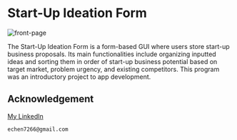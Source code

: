 # Start-Up Ideation Form

![front-page]

The Start-Up Ideation Form is a form-based GUI where users store start-up business proposals. Its main functionalities include organizing inputted ideas and sorting them in order of start-up business potential based on target market, problem urgency, and existing competitors. This program was an introductory project to app development.

## Acknowledgement
[My LinkedIn](https://www.linkedin.com/in/ericchenatl/)<br/>
```
echen7266@gmail.com
```

[front-page]: https://i.imgur.com/uuBDE7V.png

